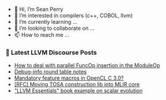 - 👋 Hi, I’m Sean Perry
- 👀 I’m interested in compilers (c++, COBOL, llvm)
- 🌱 I’m currently learning ...
- 💞️ I’m looking to collaborate on ...
- 📫 How to reach me ...

<!---
s66perry/s66perry is a ✨ special ✨ repository because its `README.md` (this file) appears on your GitHub profile.
You can click the Preview link to take a look at your changes.
--->
### 📕 Latest LLVM Discourse Posts

<!-- DISCOURSE-LLVM:START -->
- [How to deal with parallel FuncOp insertion in the ModuleOp](https://discourse.llvm.org/t/how-to-deal-with-parallel-funcop-insertion-in-the-moduleop/66661#post_2)
- [Debug-info round table notes](https://discourse.llvm.org/t/debug-info-round-table-notes/66663#post_2)
- [Mandatory feature macros in OpenCL C 3.0?](https://discourse.llvm.org/t/mandatory-feature-macros-in-opencl-c-3-0/66404#post_6)
- [[RFC] Moving TOSA construction lib into MLIR core](https://discourse.llvm.org/t/rfc-moving-tosa-construction-lib-into-mlir-core/4961#post_14)
- [&quot;LLVM Essentials&quot; book example on scalar evolution](https://discourse.llvm.org/t/llvm-essentials-book-example-on-scalar-evolution/66664#post_1)
<!-- DISCOURSE-LLVM:END -->
